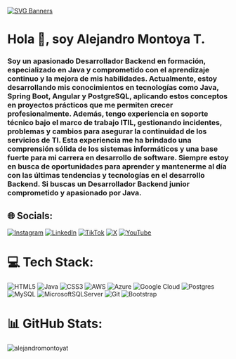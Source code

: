 [![SVG Banners](https://svg-banners.vercel.app/api?type=typeWriter&text1=Alejandro%20Montoya%20T%20👨‍💻&width=800&height=400)](https://github.com/Akshay090/svg-banners)
<h1>Hola 👋, soy Alejandro Montoya T.</h1>

<h3>Soy un apasionado Desarrollador Backend en formación, especializado en Java y comprometido con el aprendizaje continuo y la mejora de mis habilidades. Actualmente, estoy desarrollando mis conocimientos en tecnologías como Java, Spring Boot, Angular y PostgreSQL, aplicando estos conceptos en proyectos prácticos que me permiten crecer profesionalmente. Además, tengo experiencia en soporte técnico bajo el marco de trabajo ITIL, gestionando incidentes, problemas y cambios para asegurar la continuidad de los servicios de TI. Esta experiencia me ha brindado una comprensión sólida de los sistemas informáticos y una base fuerte para mi carrera en desarrollo de software. Siempre estoy en busca de oportunidades para aprender y mantenerme al día con las últimas tendencias y tecnologías en el desarrollo Backend. Si buscas un Desarrollador Backend junior comprometido y apasionado por Java.</h3>

## 🌐 Socials:
[![Instagram](https://img.shields.io/badge/Instagram-%23E4405F.svg?logo=Instagram&logoColor=white)](https://www.instagram.com/soyalejandrodev) [![LinkedIn](https://img.shields.io/badge/LinkedIn-%230077B5.svg?logo=linkedin&logoColor=white)](https://www.linkedin.com/in/alejandromontoyadeveloper/) [![TikTok](https://img.shields.io/badge/TikTok-%23000000.svg?logo=TikTok&logoColor=white)](https://www.tiktok.com/@alejandrojavadev)  [![X](https://img.shields.io/badge/X-black.svg?logo=X&logoColor=white)](https://x.com/soyalejandrodev) [![YouTube](https://img.shields.io/badge/YouTube-%23FF0000.svg?logo=YouTube&logoColor=white)](https://www.youtube.com/channel/UCJwJLu_8pAVuMz_tNLQGBoQ)

# 💻 Tech Stack:
![HTML5](https://img.shields.io/badge/html5-%23E34F26.svg?style=for-the-badge&logo=html5&logoColor=white) ![Java](https://img.shields.io/badge/java-%23ED8B00.svg?style=for-the-badge&logo=openjdk&logoColor=white) ![CSS3](https://img.shields.io/badge/css3-%231572B6.svg?style=for-the-badge&logo=css3&logoColor=white) ![AWS](https://img.shields.io/badge/AWS-%23FF9900.svg?style=for-the-badge&logo=amazon-aws&logoColor=white) ![Azure](https://img.shields.io/badge/azure-%230072C6.svg?style=for-the-badge&logo=microsoftazure&logoColor=white) ![Google Cloud](https://img.shields.io/badge/GoogleCloud-%234285F4.svg?style=for-the-badge&logo=google-cloud&logoColor=white) ![Postgres](https://img.shields.io/badge/postgres-%23316192.svg?style=for-the-badge&logo=postgresql&logoColor=white) ![MySQL](https://img.shields.io/badge/mysql-4479A1.svg?style=for-the-badge&logo=mysql&logoColor=white) ![MicrosoftSQLServer](https://img.shields.io/badge/Microsoft%20SQL%20Server-CC2927?style=for-the-badge&logo=microsoft%20sql%20server&logoColor=white) ![Git](https://img.shields.io/badge/git-%23F05033.svg?style=for-the-badge&logo=git&logoColor=white) ![Bootstrap](https://img.shields.io/badge/bootstrap-%238511FA.svg?style=for-the-badge&logo=bootstrap&logoColor=white)

# 📊 GitHub Stats:
<p><img align="center" src="https://github-readme-stats.vercel.app/api/top-langs?username=alejandromontoyat&show_icons=true&locale=en&layout=compact" alt="alejandromontoyat" /></p>
<!-- Proudly created with GPRM ( https://gprm.itsvg.in ) -->

